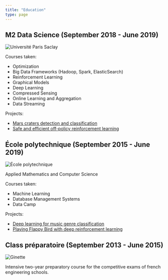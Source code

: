 ```yaml
---
title: "Education"
type: page
---
```


## M2 Data Science (September 2018 - June 2019)

![Université Paris Saclay](https://upload.wikimedia.org/wikipedia/commons/thumb/5/59/Logo_Universit%C3%A9_Paris-Saclay_%28externe%29.svg/langfr-280px-Logo_Universit%C3%A9_Paris-Saclay_%28externe%29.svg.png)

Courses taken:
- Optimization
- Big Data Frameworks (Hadoop, Spark, ElasticSearch)
- Reinforcement Learning
- Graphical Models
- Deep Learning
- Compressed Sensing
- Online Learning and Aggregation
- Data Streaming


Projects:
- [Mars craters detection and classification](https://github.com/anth2o/mars_craters)
- [Safe and efficient off-policy reinforcement learning](https://github.com/anth2o/off_policy_comparison)

## École polytechnique (September 2015 - June 2019)

![École polytechnique](https://encrypted-tbn0.gstatic.com/images?q=tbn:ANd9GcQgfMZQgLGZSPUNNV0HSi-4U0CfMizlKSEzvQ&s)

Applied Mathematics and Computer Science

Courses taken:
- Machine Learning
- Database Management Systems
- Data Camp

Projects:
- [Deep learning for music genre classification](https://github.com/anth2o/MusicGenreClassification)
- [Playing Flappy Bird with deep reinforcement learning](https://github.com/anth2o/inf581_flappy_bird)

## Class préparatoire (September 2013 - June 2015)

![Ginette](https://wzeweb-p-visuelorga-evn-affiche.s3.eu-west-1.amazonaws.com/affiche_1090100.png)

Intensive two-year preparatory course for the competitive exams of french engineering schools.